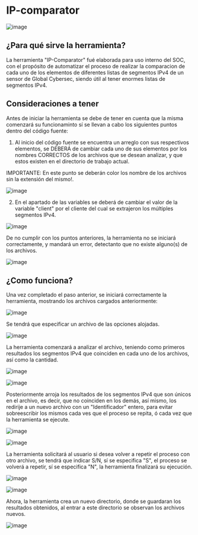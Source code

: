 # IP-comparator

![image](https://user-images.githubusercontent.com/114626248/233187728-80c35b49-6224-4b31-987d-57a6f66dff01.png)

## ¿Para qué sirve la herramienta?
La herramienta "IP-Comparator" fué elaborada para uso interno del SOC, con el propósito de automatizar el proceso de realizar la comparacion de cada uno de los elementos de diferentes listas de segmentos IPv4 de un sensor de Global Cybersec, siendo útil al tener enormes listas de segmentos IPv4.

## Consideraciones a tener
Antes de iniciar la herramienta se debe de tener en cuenta que la misma comenzará su funcionaminto sí se llevan a cabo los siguientes puntos dentro del código fuente:

1. Al inicio del código fuente se encuentra un arreglo con sus respectivos elementos, se DEBERÁ de cambiar cada uno de sus elementos por los nombres CORRECTOS de los archivos que se desean analizar, y que estos existen en el directorio de trabajo actual.

IMPORTANTE: En este punto se deberán color los nombre de los archivos sin la extensión del mismo!.

![image](https://user-images.githubusercontent.com/114626248/233197741-9afa1988-0854-4919-94d3-d309bbb20bf3.png)

2. En el apartado de las variables se deberá de cambiar el valor de la variable "client" por el cliente del cual se extrajeron los múltiples segmentos IPv4.

![image](https://user-images.githubusercontent.com/114626248/233191881-d86fc37c-6524-4e5a-bb41-602b38046108.png) 

De no cumplir con los puntos anteriores, la herramienta no se iniciará correctamente, y mandará un error, detectanto que no existe alguno(s) de los archivos.

![image](https://user-images.githubusercontent.com/114626248/233196698-a2958601-df93-4726-8bf7-78347b95ac76.png)

## ¿Como funciona?
Una vez completado el paso anterior, se iniciará correctamente la herramienta, mostrando los archivos cargados anteriormente:

![image](https://user-images.githubusercontent.com/114626248/233196888-03f5dfcd-caf8-4ff3-ab49-967a68bff665.png)

Se tendrá que especificar un archivo de las opciones alojadas.

![image](https://user-images.githubusercontent.com/114626248/233237575-6c2c4f2f-95c3-49f5-80c1-a5a79bf4c1c6.png)

La herramienta comenzará a analizar el archivo, teniendo como primeros resultados los segmentos IPv4 que coinciden en cada uno de los archivos, así como la cantidad.

![image](https://user-images.githubusercontent.com/114626248/233237892-cc52f07d-ef4d-4931-83bf-4bcc37ae76e2.png)

![image](https://user-images.githubusercontent.com/114626248/233237938-29c8abd6-31b4-461d-b7e9-9ec942f82dbb.png)

Posteriormente arroja los resultados de los segmentos IPv4 que son únicos en el archivo, es decir, que no coinciden en los demás, así mismo, los redirije a un nuevo archivo con un "Identificador" entero, para evitar sobreescribir los mismos cada ves que el proceso se repita, ó cada vez que la herramienta se ejecute.

![image](https://user-images.githubusercontent.com/114626248/233238262-21832433-04a5-4265-9293-2dcee56b289a.png)

![image](https://user-images.githubusercontent.com/114626248/233238302-7c12960f-0fff-4e65-8f73-fc82699deda2.png)

La herramienta solicitará al usuario si desea volver a repetir el proceso con otro archivo, se tendrá que indicar S/N, sí se especifica "S", el proceso se volverá a repetir, sí se especifica "N", la herramienta finalizará su ejecución.

![image](https://user-images.githubusercontent.com/114626248/233238469-b6bb23ba-da7d-490d-b45d-9af5a10937c6.png)

![image](https://user-images.githubusercontent.com/114626248/233238523-d41b6328-ce62-4db7-8fcf-4bd21623484b.png)

Ahora, la herramienta crea un nuevo directorio, donde se guardaran los resultados obtenidos, al entrar a este directorio se observan los archivos nuevos.

![image](https://user-images.githubusercontent.com/114626248/233238805-78fd5cac-4c7d-4ced-a414-e1176d0aab88.png)








 
